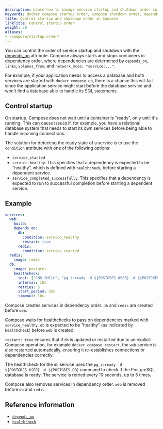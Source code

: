 ```yaml
---
description: Learn how to manage service startup and shutdown order in Docker Compose using depends_on and healthchecks.
keywords: docker compose startup order, compose shutdown order, depends_on, service healthcheck, control service dependencies
title: Control startup and shutdown order in Compose
linkTitle: Control startup order
weight: 30
aliases:
- /compose/startup-order/
---
```


You can control the order of service startup and shutdown with the
[depends_on](/reference/compose-file/services.md#depends_on) attribute. Compose always starts and stops
containers in dependency order, where dependencies are determined by
`depends_on`, `links`, `volumes_from`, and `network_mode: "service:..."`.

For example, if your application needs to access a database and both services are started with `docker compose up`, there is a chance this will fail since the application service might start before the database service and won't find a database able to handle its SQL statements. 

## Control startup

On startup, Compose does not wait until a container is "ready", only until it's running. This can cause issues if, for example, you have a relational database system that needs to start its own services before being able to handle incoming connections.

The solution for detecting the ready state of a service is  to use the `condition` attribute with one of the following options:

- `service_started`
- `service_healthy`. This specifies that a dependency is expected to be “healthy”, which is defined with `healthcheck`, before starting a dependent service.
- `service_completed_successfully`. This specifies that a dependency is expected to run to successful completion before starting a dependent service.

## Example

```yaml
services:
  web:
    build: .
    depends_on:
      db:
        condition: service_healthy
        restart: true
      redis:
        condition: service_started
  redis:
    image: redis
  db:
    image: postgres
    healthcheck:
      test: ["CMD-SHELL", "pg_isready -U ${POSTGRES_USER} -d ${POSTGRES_DB}"]
      interval: 10s
      retries: 5
      start_period: 30s
      timeout: 10s
```

Compose creates services in dependency order. `db` and `redis` are created before `web`. 

Compose waits for healthchecks to pass on dependencies marked with `service_healthy`. `db` is expected to be "healthy" (as indicated by `healthcheck`) before `web` is created.

`restart: true` ensures that if `db` is updated or restarted due to an explicit Compose operation, for example `docker compose restart`, the `web` service is also restarted automatically, ensuring it re-establishes connections or dependencies correctly.

The healthcheck for the `db` service uses the `pg_isready -U ${POSTGRES_USER} -d ${POSTGRES_DB}` command to check if the PostgreSQL database is ready. The service is retried every 10 seconds, up to 5 times.

Compose also removes services in dependency order. `web` is removed before `db` and `redis`.

## Reference information 

- [`depends_on`](/reference/compose-file/services.md#depends_on)
- [`healthcheck`](/reference/compose-file/services.md#healthcheck)
